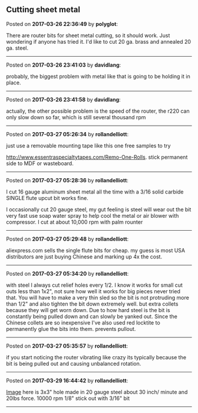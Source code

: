 ## Cutting sheet metal
Posted on **2017-03-26 22:36:49** by **polyglot**:

There are router bits for sheet metal cutting, so it should work. Just wondering if anyone has tried it. I'd like to cut 20 ga. brass and annealed 20 ga. steel.

---

Posted on **2017-03-26 23:41:03** by **davidlang**:

probably, the biggest problem with metal like that is going to be holding it in place.

---

Posted on **2017-03-26 23:41:58** by **davidlang**:

actually, the other possible problem is the speed of the router, the r220 can only slow down so far, which is still several thousand rpm

---

Posted on **2017-03-27 05:26:34** by **rollandelliott**:

just use a removable mounting tape like this one free samples to try

http://www.essentraspecialtytapes.com/Remo-One-Rolls. stick permanent side to MDF or wasteboard.

---

Posted on **2017-03-27 05:28:36** by **rollandelliott**:

I cut 16 gauge aluminum sheet metal all the time with a 3/16 solid carbide SINGLE flute upcut bit works fine. 

I occasionally cut 20 gauge steel, my gut feeling is steel will wear out the bit very fast use soap water spray to help cool the metal or air blower with compressor.  I cut at about 10,000 rpm with palm rounter

---

Posted on **2017-03-27 05:29:48** by **rollandelliott**:

aliexpress.com sells the single flute bits for cheap. my guess is most USA distributors are just buying Chinese and marking up 4x the cost.

---

Posted on **2017-03-27 05:34:20** by **rollandelliott**:

with steel I always cut relief holes every 1/2. I know it works for small cut outs less than 1x2", not sure how well it works for big pieces never tried that.  You will have to make a very thin sled so the bit is not protruding more than 1/2" and also tighten the bit down extremely well. but extra collets because they will get worn down. Due to how hard steel is the bit is constantly being pulled down and can slowly be yanked out. Since the Chinese collets are so inexpensive I've also used red locktite to permanently glue the bits into them. prevents pullout.

---

Posted on **2017-03-27 05:35:57** by **rollandelliott**:

if you start noticing the router vibrating like crazy its typically because the bit is being pulled out and causing unbalanced rotation.

---

Posted on **2017-03-29 16:44:42** by **rollandelliott**:

[Image](//muut.com/u/maslowcnc/s3/:maslowcnc:lIS5:image.jpeg.jpg) here is 3x3" hole made in 20 gauge steel about 30 inch/ minute and 20lbs force.  10000 rpm 1/8" stick out with 3/16" bit

---

